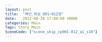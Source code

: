 ```yaml
---
layout: post
title:  "메인_회상_001~012장"
date:   2022-08-28 17:00:00 +0000
categories: Main
Tags: Story Main
SceneCode: ["scene_skip_cp001-012_q1_s10"]
---
```

